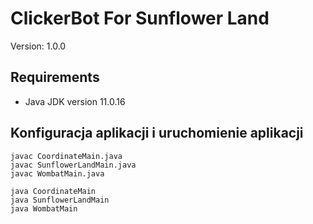 # ClickerBot For Sunflower Land

Version: 1.0.0

## Requirements

- Java JDK version 11.0.16

## Konfiguracja aplikacji i uruchomienie aplikacji

```shell
javac CoordinateMain.java
javac SunflowerLandMain.java
javac WombatMain.java

java CoordinateMain
java SunflowerLandMain
java WombatMain
```


